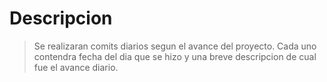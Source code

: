 # Descripcion
> Se realizaran comits diarios segun el avance del proyecto. Cada uno contendra fecha del dia que se hizo y una breve descripcion de cual fue el avance diario.
